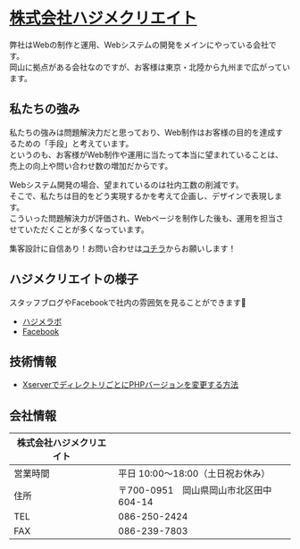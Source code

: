 # [株式会社ハジメクリエイト](https://hajimecreate.com/)
弊社はWebの制作と運用、Webシステムの開発をメインにやっている会社です。  
岡山に拠点がある会社なのですが、お客様は東京・北陸から九州まで広がっています。

## 私たちの強み
私たちの強みは問題解決力だと思っており、Web制作はお客様の目的を達成するための「手段」と考えています。  
というのも、お客様がWeb制作や運用に当たって本当に望まれていることは、売上の向上や問い合わせ数の増加だからです。  
  
Webシステム開発の場合、望まれているのは社内工数の削減です。  
そこで、私たちは目的をどう実現するかを考えて企画し、デザインで表現します。  
こういった問題解決力が評価され、Webページを制作した後も、運用を担当させていただくことが多くなっています。  

集客設計に自信あり！お問い合わせは[コチラ](https://hajimecreate.com/contact/)からお願いします！

## ハジメクリエイトの様子
スタッフブログやFacebookで社内の雰囲気を見ることができます🎉
- [ハジメラボ](https://hajimecreate.com/hajimelabo/)
- [Facebook](https://www.facebook.com/hajimecreate/)

## 技術情報
- [XserverでディレクトリごとにPHPバージョンを変更する方法](https://hajimecreate.com/labo/change_php_ver_by_directory/)

## 会社情報
| 株式会社ハジメクリエイト |  |
| ---- | ---- |
| 営業時間 | 平日 10:00～18:00（土日祝お休み） |
| 住所 | 〒700-0951　岡山県岡山市北区田中604-14 |
| TEL | 086-250-2424 |
| FAX | 086-239-7803 |
